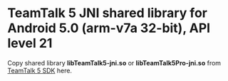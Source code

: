 # TeamTalk 5 JNI shared library for Android 5.0 (arm-v7a 32-bit), API level 21

Copy shared library **libTeamTalk5-jni.so** or
**libTeamTalk5Pro-jni.so** from [TeamTalk 5
SDK](http://bearware.dk/?page_id=419) here.
